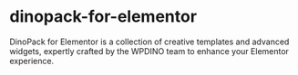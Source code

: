 # dinopack-for-elementor
DinoPack for Elementor is a collection of creative templates and advanced widgets, expertly crafted by the WPDINO team to enhance your Elementor experience.
